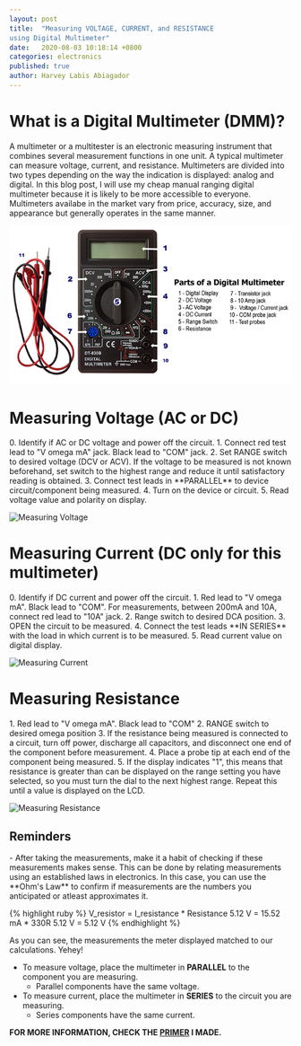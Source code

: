```yaml
---
layout: post
title:  "Measuring VOLTAGE, CURRENT, and RESISTANCE 
using Digital Multimeter"
date:   2020-08-03 10:18:14 +0800
categories: electronics
published: true
author: Harvey Labis Abiagador
---
```


<h1> What is a Digital Multimeter (DMM)? </h1>
A multimeter or a multitester is an electronic measuring instrument that combines several measurement functions in one unit. A typical multimeter can measure voltage, current, and resistance. Multimeters are divided into two types depending  on the way the indication is displayed: analog and digital. In this blog post, I will use my cheap manual ranging digital multimeter because it is likely to be more accessible to everyone. Multimeters availabe in the market vary from price, accuracy, size, and appearance but generally operates in the same manner. 

![Digital Multimeter](/assets/images/dmm.png)

<h1>Measuring Voltage (AC or DC)</h1>
0. Identify if AC or DC voltage and power off the circuit.
1. Connect red test lead to "V omega mA" jack. Black lead to "COM" jack.
2. Set RANGE switch to desired voltage (DCV or ACV). If the voltage to be measured is not known beforehand,
set switch to the highest range and reduce it until satisfactory reading is obtained.
3. Connect test leads in **PARALLEL** to device circuit/component being measured.
4. Turn on the device or circuit.
5. Read voltage value and polarity on display.

![Measuring Voltage](/assets/images/voltage.png)

<h1> Measuring Current (DC only for this multimeter) </h1>
0. Identify if DC current and power off the circuit.
1. Red lead to "V omega mA". Black lead to "COM". For measurements, between 200mA and 10A, connect red lead to "10A" jack.
2. Range switch to desired DCA position.
3. OPEN the circuit to be measured. 
4. Connect the test leads **IN SERIES** with the load in which current is to be measured.
5. Read current value on digital display.

![Measuring Current](/assets/images/current.png)

<h1> Measuring Resistance </h1>
1. Red lead to "V omega mA". Black lead to "COM"
2. RANGE switch to desired omega position
3. If the resistance being measured is connected to a circuit,  turn off power, discharge all capacitors, and disconnect one end of  the component before measurement.
4. Place a probe tip at each end of the component being measured.
5. If the display indicates "1", this means that resistance is  greater than can be displayed on the range setting you have selected,  so you must turn the dial to the next highest range.  Repeat this until a value is displayed on the LCD.

![Measuring Resistance](/assets/images/resistance.png)

<h2> Reminders </h2>
- After taking the measurements, make it a habit of checking if these measurements makes sense. This can be done by relating measurements using an established laws in electronics. In this case, you can use the **Ohm's Law** to confirm if measurements are the numbers you anticipated or atleast approximates it.

{% highlight ruby %}
V_resistor = I_resistance * Resistance
    5.12 V = 15.52 mA  *  330R
    5.12 V = 5.12 V
{% endhighlight %}

As you can see, the measurements the meter displayed matched to our calculations. Yehey!

- To measure voltage, place the multimeter in **PARALLEL** to the component you are measuring.
    * Parallel components have the same voltage.
- To measure current, place the multimeter in **SERIES** to the circuit you are measuring.
    * Series components have the same current.

**FOR MORE INFORMATION, CHECK THE [PRIMER](https://drive.google.com/file/d/1ppjKUPyD02qJknADkYjmy01E_9knWCoV/view?usp=sharing) I MADE.**





